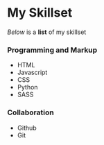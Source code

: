 # My Skillset

_Below_ is a **list** of my skillset

### Programming and Markup
- HTML
- Javascript
- CSS
- Python
- SASS

### Collaboration
- Github
- Git
